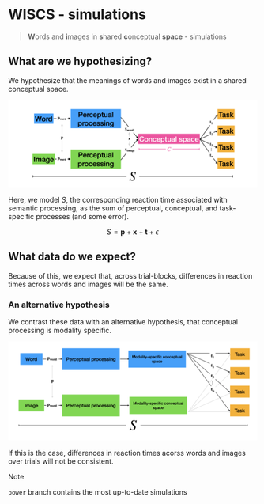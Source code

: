 # WISCS - simulations
> **W**ords and **i**mages in **s**hared **c**onceptual **space** - simulations

## What are we hypothesizing?

We hypothesize that the meanings of words and images exist in a shared conceptual space.

![alt text](figs/main.png)

Here, we model $S$, the corresponding reaction time associated with semantic processing, as the sum of perceptual, conceptual, and task-specific processes (and some error). 

$$
S = \mathbf{p} + \mathbf{x} + \mathbf{t} + \epsilon
$$

## What data do we expect?

Because of this, we expect that, across trial-blocks, differences in reaction times across words and images will be the same.

### An alternative hypothesis

We contrast these data with an alternative hypothesis, that conceptual processing is modality specific. 

![alt text](figs/alt1.png)

If this is the case, differences in reaction times acorss words and images over trials will not be consistent. 

>[!NOTE]
> `power` branch contains the most up-to-date simulations